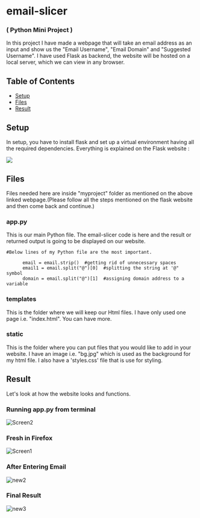 # email-slicer
### ( Python Mini Project )

In this project I have made a webpage that will take an email address as an  input and show us the "Email Username", "Email Domain" and "Suggested Username".
I have used Flask as backend, the website will be hosted on a local server, which we can view in any browser.

## Table of Contents

- [Setup](#Setup)
- [Files](#Files)
- [Result](#Result)

## Setup

In setup, you have to install flask and set up a virtual environment having all the required dependencies. Everything is explained on the Flask website :

<a href="https://flask.palletsprojects.com/en/2.1.x/installation/#python-version"><img src="https://flask.palletsprojects.com/en/2.1.x/_static/flask-icon.png"></a>

## Files

Files needed here are inside "myproject" folder as mentioned on the above linked webpage.(Please follow all the steps mentioned on the flask website and then come back and continue.)
 
 ### app.py
 
 This is our main Python file. The email-slicer code is here and the result or returned output is going to be displayed on our website.
 
 ```python3
 #Below lines of my Python file are the most important.
 
       email = email.strip()  #getting rid of unnecessary spaces
       email1 = email.split("@")[0]  #splitting the string at '@" symbol 
       domain = email.split("@")[1]  #assigning domain address to a variable
```
 
 ### templates
 
 This is the folder where we will keep our Html files. I have only used one page i.e. "index.html". You can have more.
 
 ### static
 
 This is the folder where you can put files that you would like to add in your website. I have an image i.e. "bg.jpg" which is used as the background for my html file. I also have a 'styles.css' file that is use for styling.
 
 ## Result
 
 Let's look at how the website looks and functions.
 
 ### Running app.py from terminal

![Screen2](https://user-images.githubusercontent.com/89385145/189984487-dde80b8c-f306-41a3-973d-b3df8a77db1d.jpg)

 ### Fresh in Firefox

![Screen1](https://user-images.githubusercontent.com/89385145/189984628-bf7bc304-37cb-4788-95b4-995534d36b9d.jpg)

 ### After Entering Email
 
![new2](https://user-images.githubusercontent.com/89385145/181860855-ad0b34f9-e6a3-4180-9b5f-d51a119be7ce.jpg)

 ### Final Result
 
 ![new3](https://user-images.githubusercontent.com/89385145/181860865-a415b8b2-6340-48f5-af88-7c73f2061f1a.jpg)
